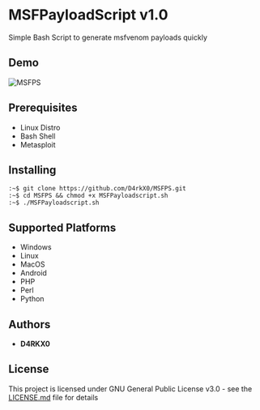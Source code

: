 # MSFPayloadScript v1.0

Simple Bash Script to generate msfvenom payloads quickly

## Demo

<img alt="MSFPS" src="https://media.giphy.com/media/5kFzbCNZbEiL5jT5gx/giphy.gif">

## Prerequisites

+ Linux Distro
+ Bash Shell
+ Metasploit

## Installing

```
:~$ git clone https://github.com/D4rkX0/MSFPS.git
:~$ cd MSFPS && chmod +x MSFPayloadscript.sh
:~$ ./MSFPayloadscript.sh
```

## Supported Platforms

* Windows
* Linux
* MacOS
* Android
* PHP
* Perl
* Python

## Authors

* **D4RKX0**

## License

This project is licensed under GNU General Public License v3.0 - see the [LICENSE.md](LICENSE) file for details
